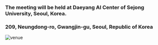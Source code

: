 ### The meeting will be held at Daeyang AI Center of Sejong University, Seoul, Korea.
### 209, Neungdong-ro, Gwangjin-gu, Seoul, Republic of Korea

![venue](https://github.com/csj607/12thprcsa/assets/52664937/64f01fc9-90dd-4c66-9f32-7f4685246015)
